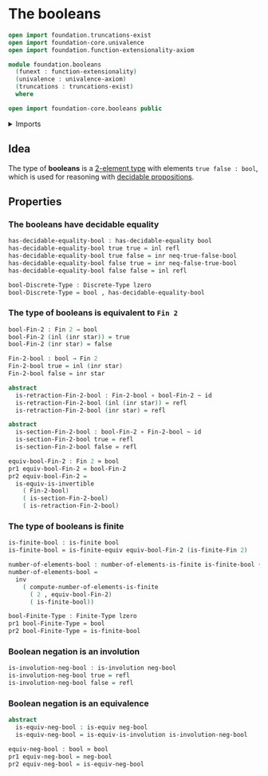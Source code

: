 # The booleans

```agda
open import foundation.truncations-exist
open import foundation-core.univalence
open import foundation.function-extensionality-axiom

module foundation.booleans
  (funext : function-extensionality)
  (univalence : univalence-axiom)
  (truncations : truncations-exist)
  where

open import foundation-core.booleans public
```

<details><summary>Imports</summary>

```agda
open import foundation.decidable-equality funext univalence truncations
open import foundation.dependent-pair-types
open import foundation.discrete-types funext univalence truncations
open import foundation.involutions funext univalence
open import foundation.negated-equality funext univalence truncations
open import foundation.unit-type
open import foundation.universe-levels

open import foundation-core.constant-maps
open import foundation-core.coproduct-types
open import foundation-core.empty-types
open import foundation-core.equivalences
open import foundation-core.function-types
open import foundation-core.homotopies
open import foundation-core.identity-types
open import foundation-core.negation
open import foundation-core.propositions
open import foundation-core.sections
open import foundation-core.sets

open import univalent-combinatorics.finite-types funext univalence truncations
open import univalent-combinatorics.standard-finite-types funext univalence truncations
```

</details>

## Idea

The type of **booleans** is a
[2-element type](univalent-combinatorics.2-element-types.md) with elements
`true false : bool`, which is used for reasoning with
[decidable propositions](foundation-core.decidable-propositions.md).

## Properties

### The booleans have decidable equality

```agda
has-decidable-equality-bool : has-decidable-equality bool
has-decidable-equality-bool true true = inl refl
has-decidable-equality-bool true false = inr neq-true-false-bool
has-decidable-equality-bool false true = inr neq-false-true-bool
has-decidable-equality-bool false false = inl refl

bool-Discrete-Type : Discrete-Type lzero
bool-Discrete-Type = bool , has-decidable-equality-bool
```

### The type of booleans is equivalent to `Fin 2`

```agda
bool-Fin-2 : Fin 2 → bool
bool-Fin-2 (inl (inr star)) = true
bool-Fin-2 (inr star) = false

Fin-2-bool : bool → Fin 2
Fin-2-bool true = inl (inr star)
Fin-2-bool false = inr star

abstract
  is-retraction-Fin-2-bool : Fin-2-bool ∘ bool-Fin-2 ~ id
  is-retraction-Fin-2-bool (inl (inr star)) = refl
  is-retraction-Fin-2-bool (inr star) = refl

abstract
  is-section-Fin-2-bool : bool-Fin-2 ∘ Fin-2-bool ~ id
  is-section-Fin-2-bool true = refl
  is-section-Fin-2-bool false = refl

equiv-bool-Fin-2 : Fin 2 ≃ bool
pr1 equiv-bool-Fin-2 = bool-Fin-2
pr2 equiv-bool-Fin-2 =
  is-equiv-is-invertible
    ( Fin-2-bool)
    ( is-section-Fin-2-bool)
    ( is-retraction-Fin-2-bool)
```

### The type of booleans is finite

```agda
is-finite-bool : is-finite bool
is-finite-bool = is-finite-equiv equiv-bool-Fin-2 (is-finite-Fin 2)

number-of-elements-bool : number-of-elements-is-finite is-finite-bool ＝ 2
number-of-elements-bool =
  inv
    ( compute-number-of-elements-is-finite
      ( 2 , equiv-bool-Fin-2)
      ( is-finite-bool))

bool-Finite-Type : Finite-Type lzero
pr1 bool-Finite-Type = bool
pr2 bool-Finite-Type = is-finite-bool
```

### Boolean negation is an involution

```agda
is-involution-neg-bool : is-involution neg-bool
is-involution-neg-bool true = refl
is-involution-neg-bool false = refl
```

### Boolean negation is an equivalence

```agda
abstract
  is-equiv-neg-bool : is-equiv neg-bool
  is-equiv-neg-bool = is-equiv-is-involution is-involution-neg-bool

equiv-neg-bool : bool ≃ bool
pr1 equiv-neg-bool = neg-bool
pr2 equiv-neg-bool = is-equiv-neg-bool
```
